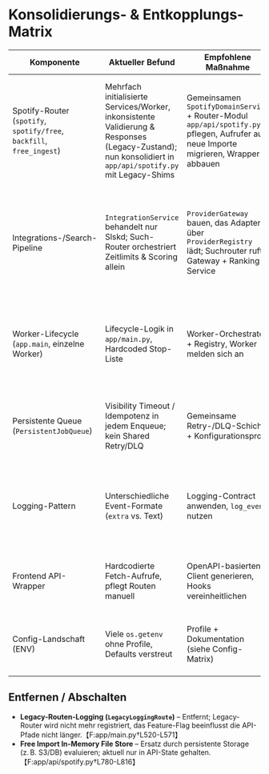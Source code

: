 # Konsolidierungs- & Entkopplungs-Matrix

| Komponente | Aktueller Befund | Empfohlene Maßnahme | Art (Merge/Entkoppeln/Entfernen) | Fundstellen | Umsetzungsskizze |
| --- | --- | --- | --- | --- | --- |
| Spotify-Router (`spotify`, `spotify/free`, `backfill`, `free_ingest`) | Mehrfach initialisierte Services/Worker, inkonsistente Validierung & Responses (Legacy-Zustand); nun konsolidiert in `app/api/spotify.py` mit Legacy-Shims | Gemeinsamen `SpotifyDomainService` + Router-Modul `app/api/spotify.py` pflegen, Aufrufer auf neue Importe migrieren, Wrapper abbauen | Zusammenlegen | `app/api/spotify.py`【F:app/api/spotify.py†L60-L1233】<br>`app/api/routers/spotify.py`【F:app/api/routers/spotify.py†L1-L13】 | 1) Service-Klasse extrahieren; 2) Router-Handlers auf Service umstellen; 3) Tests aktualisieren; 4) Alte Router-Module deprecaten und über neuen Sammelrouter exportieren |
| Integrations-/Search-Pipeline | `IntegrationService` behandelt nur Slskd; Such-Router orchestriert Zeitlimits & Scoring allein | `ProviderGateway` bauen, das Adapter über `ProviderRegistry` lädt; Suchrouter ruft Gateway + Ranking-Service | Entkoppeln | `app/services/integration_service.py`【F:app/services/integration_service.py†L31-L86】<br>`app/integrations/registry.py`【F:app/integrations/registry.py†L16-L58】<br>`app/routers/search_router.py`【F:app/routers/search_router.py†L76-L176】 | 1) Interface `TrackProvider` definieren; 2) Gateway implementieren (Timeout/Retry, Mapping); 3) Router & Tests refaktorieren; 4) Alte Spezialfälle entfernen |
| Worker-Lifecycle (`app.main`, einzelne Worker) | Lifecycle-Logik in `app/main.py`, Hardcoded Stop-Liste | Worker-Orchestrator + Registry, Worker melden sich an | Zusammenlegen/Entkoppeln | `app/main.py`【F:app/main.py†L239-L352】<br>`app/workers/watchlist_worker.py`【F:app/workers/watchlist_worker.py†L61-L118】 | 1) `WorkerDescriptor` definieren (Factory + Capabilities); 2) Orchestrator baut Worker & trackt Status; 3) Router/CLI nutzen Orchestrator |
| Persistente Queue (`PersistentJobQueue`) | Visibility Timeout / Idempotenz in jedem Enqueue; kein Shared Retry/DLQ | Gemeinsame Retry-/DLQ-Schicht + Konfigurationsprofil | Entkoppeln | `app/workers/persistence.py`【F:app/workers/persistence.py†L42-L191】 | 1) Retry-Policy-Helper erstellen (Backoff, Visibility); 2) DLQ-Tabelle + Service definieren; 3) Worker auf Helper umstellen |
| Logging-Pattern | Unterschiedliche Event-Formate (`extra` vs. Text) | Logging-Contract anwenden, `log_event` nutzen | Zusammenlegen | `app/services/cache.py`【F:app/services/cache.py†L70-L135】<br>`app/workers/watchlist_worker.py`【F:app/workers/watchlist_worker.py†L93-L103】<br>`app/routers/search_router.py`【F:app/routers/search_router.py†L127-L154】 | 1) Helper + Structured Schema implementieren; 2) Stepwise rollout (Cache → Search → Workers) |
| Frontend API-Wrapper | Hardcodierte Fetch-Aufrufe, pflegt Routen manuell | OpenAPI-basierten Client generieren, Hooks vereinheitlichen | Zusammenlegen | `frontend/src/api/client.ts`【F:frontend/src/api/client.ts†L1-L469】 | 1) Schema generieren; 2) Client-Build in CI aufnehmen; 3) Page/Hook-Refactor |
| Config-Landschaft (ENV) | Viele `os.getenv` ohne Profile, Defaults verstreut | Profile + Dokumentation (siehe Config-Matrix) | Entkoppeln | `app/config.py`【F:app/config.py†L120-L299】<br>`app/main.py`【F:app/main.py†L239-L323】 | 1) Profile definieren; 2) Loader anpassen; 3) Docs/Deployment-Skripte updaten |

## Entfernen / Abschalten
- **Legacy-Routen-Logging (`LegacyLoggingRoute`)** – Entfernt; Legacy-Router wird nicht mehr registriert, das Feature-Flag beeinflusst die API-Pfade nicht länger.【F:app/main.py†L520-L571】
- **Free Import In-Memory File Store** – Ersatz durch persistente Storage (z. B. S3/DB) evaluieren; aktuell nur in API-State gehalten.【F:app/api/spotify.py†L780-L816】

